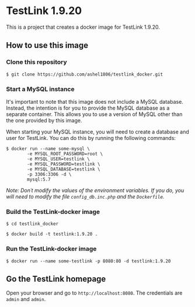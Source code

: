 # TestLink 1.9.20

This is a project that creates a docker image for TestLink 1.9.20.

## How to use this image

### Clone this repository

```console
$ git clone https://github.com/ashel1806/testlink_docker.git
```

### Start a MySQL instance

It's important to note that this image does not include a MySQL database. Instead, the intention is for you to provide the MySQL database as a separate container. This allows you to use a version of MySQL other than the one provided by this image.

When starting your MySQL instance, you will need to create a database and user for TestLink. You can do this by running the following commands:

```console
$ docker run --name some-mysql \
        -e MYSQL_ROOT_PASSWORD=root \
        -e MYSQL_USER=testlink \
        -e MYSQL_PASSWORD=testlink \
        -e MYSQL_DATABASE=testlink \
        -p 3306:3306 -d \
        mysql:5.7
```

*Note: Don´t modify the values of the environment variables. If you do, you will need to modify the file `config_db.inc.php` and the `Dockerfile`.*

### Build the TestLink-docker image

```console
$ cd testlink_docker

$ docker build -t testlink:1.9.20 .
```

### Run the TestLink-docker image

```console
$ docker run --name some-testlink -p 8080:80 -d testlink:1.9.20
```

## Go the TestLink homepage

Open your browser and go to `http://localhost:8080`. The credentials are `admin` and `admin`.
